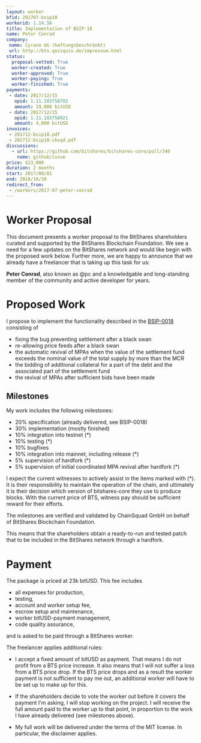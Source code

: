 ```yaml
---
layout: worker
bfid: 201707-bsip18
workerid: 1.14.56
title: Implementation of BSIP-18
name: Peter Conrad
company:
 name: Cyrano UG (haftungsbeschränkt)
 url: http://bts.quisquis.de/impressum.html
status:
  proposal-vetted: True
  worker-created: True
  worker-approved: True
  worker-paying: True
  worker-finished: True
payments:
 - date: 2017/12/15
   opid: 1.11.103758702
   amount: 19,000 bitUSD
 - date: 2017/12/15
   opid: 1.11.103758921
   amount: 4,000 bitUSD
invoices:
 - 201712-bsip18.pdf
 - 201712-bsip18-chsqd.pdf
discussions:
  - url: https://github.com/bitshares/bitshares-core/pull/340
    name: github/issue
price: $23,000
duration: 2 months
start: 2017/08/01
end: 2018/10/30
redirect_from: 
 - /workers/2017-07-peter-conrad
---
```


# Worker Proposal

This document presents a worker proposal to the BitShares shareholders curated
and supported by the BitShares Blockchain Foundation. We see a need for a few
updates on the BitShares network and would like begin with the proposed work
below. Further more, we are happy to announce that we already have a freelancer
that is taking up this task for us:

**Peter Conrad**, also known as @pc and a knowledgable and long-standing
member of the community and active developer for years.

# Proposed Work

I propose to implement the functionality described in the
[BSIP-0018](https://github.com/bitshares/bsips/blob/master/bsip-0018.md)
consisting of

* fixing the bug preventing settlement after a black swan
* re-allowing price feeds after a black swan
* the automatic revival of MPAs when the value of the settlement fund
  exceeds the nominal value of the total supply by more than the MCR
* the bidding of additional collateral for a part of the debt and the
  associated part of the settlement fund
* the revival of MPAs after sufficient bids have been made

## Milestones

My work includes the following milestones:

* 20% specification (already delivered, see BSIP-0018)
* 30% implementation (mostly finished)
* 10% integration into testnet (*)
* 10% testing (*)
* 10% bugfixes
* 10% integration into mainnet, including release (*)
*  5% supervision of hardfork (*)
*  5% supervision of initial coordinated MPA revival after hardfork (*)

I expect the current witnesses to actively assist in the items marked with (*).
It is their responsibility to maintain the operation of the chain, and
ultimately it is their decision which version of bitshares-core they use to
produce blocks. With the current price of BTS, witness pay should be sufficient
reward for their efforts.

The milestones are verified and validated by ChainSquad GmbH on behalf of
BitShares Blockchain Foundation.

This means that the shareholders obtain a ready-to-run and tested patch that to
be included in the BitShares network through a hardfork.

# Payment

The package is priced at 23k bitUSD. This fee includes

 * all expenses for production,
 * testing,
 * account and worker setup fee,
 * escrow setup and maintenance,
 * worker bitUSD-payment management,
 * code quality assurance,

and is asked to be paid through a BitShares worker.

The freelancer applies additional rules:

* I accept a fixed amount of bitUSD as payment. That means I do not profit from
  a BTS price increase. It also means that I will not suffer a loss from a BTS
  price drop. If the BTS price drops and as a result the worker payment is not
  sufficient to pay me out, an additional worker will have to be set up to make
  up for this.

* If the shareholders decide to vote the worker out before it covers the
  payment I'm asking, I will stop working on the project. I will receive the
  full amount paid to the worker up to that point, in proportion to the work
  I have already delivered (see milestones above).

* My full work will be delivered under the terms of the MIT license. In
  particular, the disclaimer applies.
